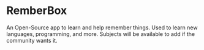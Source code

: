 # RemberBox
An Open-Source app to learn and help remember things. Used to learn new languages, programming, and more. Subjects will be available to add if the community wants it.
